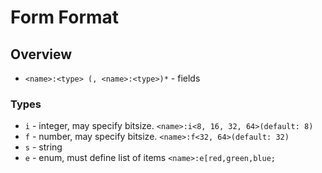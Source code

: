 # Form Format
## Overview
+ `<name>:<type> (, <name>:<type>)*` - fields
### Types
+ `i` - integer, may specify bitsize. `<name>:i<8, 16, 32, 64>(default: 8)`
+ `f` - number, may specify bitsize. `<name>:f<32, 64>(default: 32)`
+ `s` - string
+ `e` - enum, must define list of items `<name>:e[red,green,blue;`